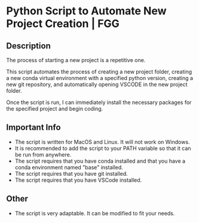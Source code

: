 # Python Script to Automate New Project Creation | FGG

## Description
The process of starting a new project is a repetitive one. 

This script automates the process of creating a new project folder, creating a new conda virtual environment with a specified python version, creating a new git repository, and automatically opening VSCODE in the new project folder.

Once the script is run, I can immediately install the necessary packages for the specified project and begin coding.

## Important Info

- The script is written for MacOS and Linux. It will not work on Windows.
- It is recommended to add the script to your PATH variable so that it can be run from anywhere.
- The script requires that you have conda installed and that you have a conda environment named "base" installed.
- The script requires that you have git installed.
- The script requires that you have VSCode installed.

## Other

- The script is very adaptable. It can be modified to fit your needs.


